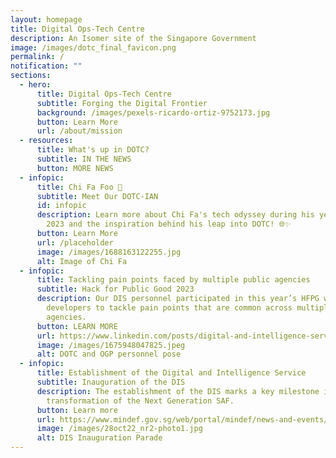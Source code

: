 ```yaml
---
layout: homepage
title: Digital Ops-Tech Centre
description: An Isomer site of the Singapore Government
image: /images/dotc_final_favicon.png
permalink: /
notification: ""
sections:
  - hero:
      title: Digital Ops-Tech Centre
      subtitle: Forging the Digital Frontier
      background: /images/pexels-ricardo-ortiz-9752173.jpg
      button: Learn More
      url: /about/mission
  - resources:
      title: What's up in DOTC?
      subtitle: IN THE NEWS
      button: MORE NEWS
  - infopic:
      title: Chi Fa Foo 👋
      subtitle: Meet Our DOTC-IAN
      id: infopic
      description: Learn more about Chi Fa's tech odyssey during his year at OGP in
        2023 and the inspiration behind his leap into DOTC! 🌐✨
      button: Learn More
      url: /placeholder
      image: /images/1688163122255.jpg
      alt: Image of Chi Fa
  - infopic:
      title: Tackling pain points faced by multiple public agencies
      subtitle: Hack for Public Good 2023
      description: Our DIS personnel participated in this year’s HFPG with OGP
        developers to tackle pain points that are common across multiple public
        agencies.
      button: LEARN MORE
      url: https://www.linkedin.com/posts/digital-and-intelligence-service_today-is-open-government-products-ogps-activity-7029435607982477312-0zMx?utm_source=share&utm_medium=member_desktop
      image: /images/1675948047825.jpeg
      alt: DOTC and OGP personnel pose
  - infopic:
      title: Establishment of the Digital and Intelligence Service
      subtitle: Inauguration of the DIS
      description: The establishment of the DIS marks a key milestone in the
        transformation of the Next Generation SAF.
      button: Learn more
      url: https://www.mindef.gov.sg/web/portal/mindef/news-and-events/latest-releases/article-detail/2022/October/28oct22_nr2
      image: /images/28oct22_nr2-photo1.jpg
      alt: DIS Inauguration Parade
---
```

